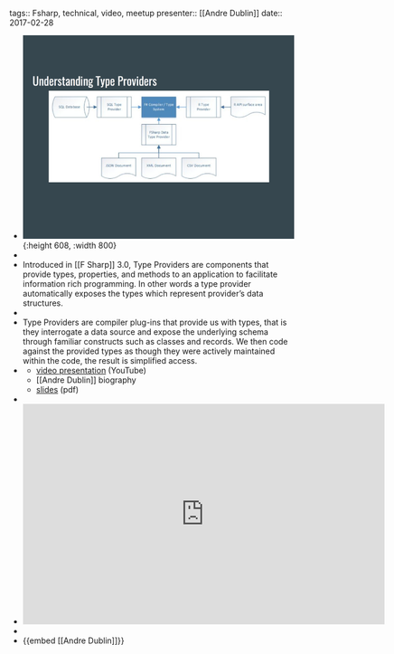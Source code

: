 tags:: Fsharp, technical, video, meetup
presenter:: [[Andre Dublin]] 
date:: 2017-02-28

- ![Fsharp Type Providers](../assets/FsharpTypeProviders.jpg){:height 608, :width 800}
-
- Introduced in [[F Sharp]] 3.0, Type Providers are components that provide types, properties, and methods to an application to facilitate information rich programming.  In other words a type provider automatically exposes the types which represent provider’s data structures.
-
- Type Providers are compiler plug-ins that provide us with types, that is they interrogate a data source and expose the underlying schema through familiar constructs such as classes and records.  We then code against the provided types as though they were actively maintained within the code, the result is simplified access.
- * [video presentation](https://www.youtube.com/watch?v=QewXSlSFiHE) (YouTube)
  * [[Andre Dublin]] biography
  * [slides](../assets/FsharpTypeProviders.pdf) (pdf)
-
- <iframe id="ytplayer" type="text/html" width="640" height="390"
    src="https://www.youtube.com/embed/QewXSlSFiHE?autoplay=0&origin=http://functional.sc"  frameborder="0"></iframe>
-
- {{embed [[Andre Dublin]]}}